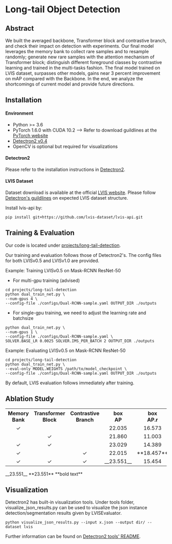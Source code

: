 # Long-tail Object Detection

## Abstract
We built the averaged backbone, Transformer block and contrastive branch, and check their impact on detection with experiments. Our final model leverages the memory bank to collect rare samples and to resample randomly; generate new rare samples with the attention mechanism of Transformer block; distinguish different foreground classes by contrastive learning and trained in the multi-tasks fashion. The final model trained on LVIS dataset, surpasses other models, gains near 3 percent improvement on mAP compared with the Backbone. In the end, we analyze the shortcomings of current model and provide future directions. <br>

## Installation

#### Environment
- Python >= 3.6
- PyTorch 1.6.0 with CUDA 10.2 --> Refer to download guildlines at the [PyTorch website](pytorch.org)
- [Detectron2 v0.4](https://github.com/facebookresearch/detectron2/releases/tag/v0.4)
- OpenCV is optional but required for visualizations

#### Detectron2 
Please refer to the installation instructions in [Detectron2](https://github.com/facebookresearch/detectron2/blob/master/INSTALL.md).<br>

#### LVIS Dataset 
Dataset download is available at the official [LVIS website](https://www.lvisdataset.org/dataset). Please follow [Detectron's guildlines](https://github.com/facebookresearch/detectron2/tree/master/datasets) on expected LVIS dataset structure.<br>

Install lvis-api by:
```
pip install git+https://github.com/lvis-dataset/lvis-api.git
```

## Training & Evaluation

Our code is located under [projects/long-tail-detection](https://github.com/Ribosome-rbx/long-tail-detection/tree/main/projects/long-tail-detection). <br>

Our training and evaluation follows those of Detectron2's. The config files for both LVISv0.5 and LVISv1.0 are provided.

Example: Training LVISv0.5 on Mask-RCNN ResNet-50
- For multi-gpu training (advised)
```
cd projects/long-tail-detection
python dual_train_net.py \
--num-gpus 4 \
--config-file ./configs/Dual-RCNN-sample.yaml OUTPUT_DIR ./outputs
```
- For single-gpu training, we need to adjust the learning rate and batchsize
```
python dual_train_net.py \
--num-gpus 1 \
--config-file ./configs/Dual-RCNN-sample.yaml \
SOLVER.BASE_LR 0.0025 SOLVER.IMS_PER_BATCH 2 OUTPUT_DIR ./outputs
```

Example: Evaluating LVISv0.5 on Mask-RCNN ResNet-50
```
cd projects/long-tail-detection
python dual_train_net.py \
--eval-only MODEL.WEIGHTS /path/to/model_checkpoint \
--config-file ./configs/Dual-RCNN-sample.yaml OUTPUT_DIR ./outputs
```

By default, LVIS evaluation follows immediately after training. 

## Ablation Study
<table><tbody>
<!-- START TABLE -->
<!-- TABLE HEADER -->
<th valign="bottom">Memory<br/>Bank</th>
<th valign="bottom">Transformer<br/>Block</th>
<th valign="bottom">Contrastive<br/>Branch</th>
<th valign="bottom">box<br/>AP</th>
<th valign="bottom">box<br/>AP.r</th>
<th valign="bottom">box<br/>AP.c</th>
<th valign="bottom">box<br/>AP.f</th>
<th valign="bottom">mask<br/>AP</th>

<!-- TABLE BODY -->
<!-- ROW: 1 -->
 <tr><td align="center">✓</td>
<td align="center"></td>
<td align="center"></td>
<td align="center">22.035</td>
<td align="center">16.573</td>
<td align="center">19.456</td>
<td align="center">27.445</td>
<td align="center">22.606</td>
</tr>
<!-- ROW: 2 -->
 <tr><td align="center"></td>
<td align="center">✓</td>
<td align="center"></td>
<td align="center">21.860</td>
<td align="center">11.003</td>
<td align="center">20.673</td>
<td align="center">27.682</td>
<td align="center">22.663</td>
</tr>
<!-- ROW: 3 -->
 <tr><td align="center">✓</td>
<td align="center">✓</td>
<td align="center"></td>
<td align="center">23.029</td>
<td align="center">14.389</td>
<td align="center">21.793</td>
<td align="center">28.028</td>
<td align="center">23.399</td>
</tr>
<!-- ROW: 4 -->
 <tr><td align="center">✓</td>
<td align="center"></td>
<td align="center">✓</td>
<td align="center">22.015</td>
<td align="center"> **18.457** </td>
<td align="center">18.873</td>
<td align="center">27.371</td>
<td align="center">22.536</td>
</tr>
<!-- ROW: 5 -->
 <tr><td align="center">✓</td>
<td align="center">✓</td>
<td align="center">✓</td>
<td align="center">__23.551__</td>
<td align="center">15.454</td>
<td align="center">**22.532**</td>
<td align="center">**28.060**</td>
<td align="center">**23.935**</td>
</tr>
</tbody></table>
__23.551__
**23.551**
**bold text**<br>

## Visualization
Detectron2 has built-in visualization tools. Under tools folder, visualize_json_results.py can be used to visualize the json instance detection/segmentation results given by LVISEvaluator. 

```
python visualize_json_results.py --input x.json --output dir/ --dataset lvis
```

Further information can be found on [Detectron2 tools' README](https://github.com/facebookresearch/detectron2/tree/master/tools).
